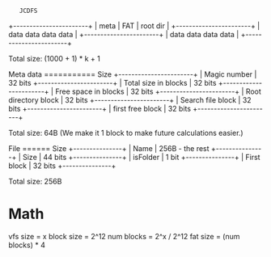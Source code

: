        JCDFS
+-----------------------+
| meta | FAT | root dir |
+-----------------------+
|  data data data data  |
+-----------------------+
|  data data data data  |
+-----------------------+

Total size: (1000 + 1) * k + 1


Meta data
===========               Size
+-----------------------+
| Magic number          | 32 bits
+-----------------------+
| Total size in blocks  | 32 bits
+-----------------------+
| Free space in blocks  | 32 bits
+-----------------------+
| Root directory block  | 32 bits
+-----------------------+
| Search file block     | 32 bits
+-----------------------+
| first free block      | 32 bits
+-----------------------+

Total size: 64B (We make it 1 block to make future calculations easier.)


File
======            Size
+---------------+
| Name          | 256B - the rest
+---------------+
| Size          | 44 bits
+---------------+
| isFolder      | 1 bit
+---------------+
| First block   | 32 bits
+---------------+

Total size: 256B


Math
======
vfs size = x
block size = 2^12
num blocks = 2^x / 2^12
fat size = (num blocks) * 4
